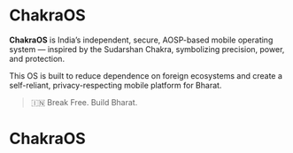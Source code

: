# ChakraOS

**ChakraOS** is India’s independent, secure, AOSP-based mobile operating system — inspired by the Sudarshan Chakra, symbolizing precision, power, and protection.

This OS is built to reduce dependence on foreign ecosystems and create a self-reliant, privacy-respecting mobile platform for Bharat.

> 🇮🇳 Break Free. Build Bharat.  
# ChakraOS
